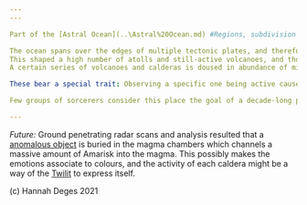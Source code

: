 ```yaml
---
---

Part of the [Astral Ocean](..\Astral%20Ocean.md) #Regions, subdivision of [Kaá-Rav](Ka%C3%A1-Rav.md). 

The ocean spans over the edges of multiple tectonic plates, and therefore has a high volcanic and geologic activity.
This shaped a high number of atolls and still-active volcanoes, and those atolls and islands feature astounding numbers of geysers, hot springs and alike.
A certain series of volcanoes and calderas is doused in abundance of mineral-sourced colours.

These bear a special trait: Observing a specific one being active causes a outburst of specific emotions in the observer, the emotions being associated to the observed colour.

Few groups of sorcerers consider this place the goal of a decade-long pilgrimage. 

---
```


*Future:*
Ground penetrating radar scans and analysis resulted that a [anomalous object](..\..\..\..\..\..\..\..\Beings\Gods%20and%20Deities\Mekhane.md) is buried in the magma chambers which channels a massive amount of Amarisk into the magma. This possibly makes the emotions associate to colours, and the activity of each caldera might be a way of the [Twilit](..\..\..\..\..\..\..\Planes\Twilit.md) to express itself.

(c) Hannah Deges 2021
